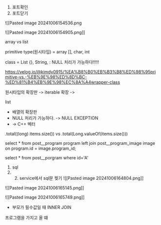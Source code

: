 



1. 포트확인
2. 포트닫기


![[Pasted image 20241006154536.png



![[Pasted image 20241006154905.png]]


array vs list

primitive type(원시타입) = array [], char, int


 class  =  List {}, String, : NULL 처리가 가능하다!!!!!
 
 https://velog.io/@kimdy0915/%EA%B8%B0%EB%B3%B8%ED%98%95primitive-vs.-%EB%9E%98%ED%8D%BC-%ED%81%B4%EB%9E%98%EC%8A%A4wrapper-class



원시타입의 확장판 -> iterable 확장 -> 

list 
- 배열의 확장판
- NULL 처리가 가능하다. -> NULL EXCEPTION
- -> C++ 벡터




.total((long) items.size())  vs   .total(Long.valueOf(items.size()))



select *
from post__program program
left join post__program_image image
on program.id = image.program_id;

select * from post__porgram where  id='A' 

1) sql
2) 2) service에서 sql문 찢기
![[Pasted image 20241006164804.png]]




![[Pasted image 20241006165145.png]]

![[Pasted image 20241006165749.png]]



- 부모가 필수값일 때 INNER JOIN


프로그램을 가지고 올 떄

